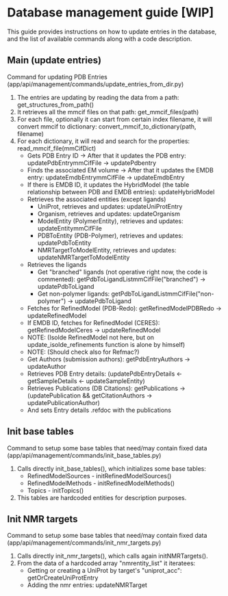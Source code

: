 # Database management guide [WIP]

This guide provides instructions on how to update entries in the database, and the list of available commands along with a code description.

## Main (update entries)

Command for updating PDB Entries (app/api/management/commands/update_entries_from_dir.py)
1. The entries are updating by reading the data from a path: get_structures_from_path()
2. It retrieves all the mmcif files on that path: get_mmcif_files(path)
3. For each file, optionally it can start from certain index filename, it will convert mmcif to dictionary: convert_mmcif_to_dictionary(path, filename)
4. For each dictionary, it will read and search for the properties: read_mmcif_file(mmCifDict)
    - Gets PDB Entry ID -> After that it updates the PDB entry: updatePdbEntrymmCifFile -> updatePdbentry
    - Finds the associated EM volume -> After that it updates the EMDB entry: updateEmdbEntrymmCifFile -> updateEmdbEntry
    - If there is EMDB ID, it updates the HybridModel (the table relationship between PDB and EMDB entries): updateHybridModel
    - Retrieves the associated entities (except ligands)
        - UniProt, retrieves and updates: updateUniProtEntry
        - Organism, retrieves and updates: updateOrganism
        - ModelEntity (PolymerEntity), retrieves and updates: updateEntitymmCifFile
        - PDBToEntity (PDB-Polymer), retrieves and updates: updatePdbToEntity
        - NMRTargetToModelEntity, retrieves and updates: updateNMRTargetToModelEntity
    - Retrieves the ligands
        - Get "branched" ligands (not operative right now, the code is commented): getPdbToLigandListmmCifFile("branched") -> updatePdbToLigand
        - Get non-polymer ligands: getPdbToLigandListmmCifFile("non-polymer") -> updatePdbToLigand
    - Fetches for RefinedModel (PDB-Redo): getRefinedModelPDBRedo -> updateRefinedModel
    - If EMDB ID, fetches for RefinedModel (CERES): getRefinedModelCeres -> updateRefinedModel
    - NOTE: (Isolde RefinedModel not here, but on update_isolde_refinements function is alone by himself)
    - NOTE: (Should check also for Refmac?)
    - Get Authors (submission authors): getPdbEntryAuthors -> updateAuthor
    - Retrieves PDB Entry details: (updatePdbEntryDetails <- getSampleDetails <- updateSampleEntity)
    - Retrieves Publications (DB Citations): getPublications -> (updatePublication && getCitationAuthors -> updatePublicationAuthor)
    - And sets Entry details .refdoc with the publications

## Init base tables

Command to setup some base tables that need/may contain fixed data (app/api/management/commands/init_base_tables.py)
1. Calls directly init_base_tables(), which initializes some base tables:
    - RefinedModelSources - initRefinedModelSources()
    - RefinedModelMethods - initRefinedModelMethods()
    - Topics - initTopics()
2. This tables are hardcoded entities for description purposes.

## Init NMR targets

Command to setup some base tables that need/may contain fixed data (app/api/management/commands/init_nmr_targets.py)
1. Calls directly init_nmr_targets(), which calls again initNMRTargets().
2. From the data of a hardcoded array "nmrentity_list" it iteratees:
    - Getting or creating a UniProt by target's "uniprot_acc": getOrCreateUniProtEntry
    - Adding the nmr entries: updateNMRTarget